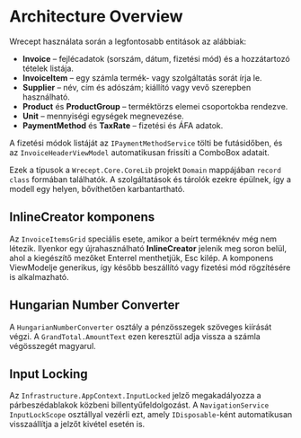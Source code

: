 # Architecture Overview

Wrecept használata során a legfontosabb entitások az alábbiak:

- **Invoice** – fejlécadatok (sorszám, dátum, fizetési mód) és a hozzátartozó tételek listája.
- **InvoiceItem** – egy számla termék- vagy szolgáltatás sorát írja le.
- **Supplier** – név, cím és adószám; kiállító vagy vevő szerepben használható.
- **Product** és **ProductGroup** – terméktörzs elemei csoportokba rendezve.
- **Unit** – mennyiségi egységek megnevezése.
- **PaymentMethod** és **TaxRate** – fizetési és ÁFA adatok.

A fizetési módok listáját az `IPaymentMethodService` tölti be futásidőben, és az
`InvoiceHeaderViewModel` automatikusan frissíti a ComboBox adatait.

Ezek a típusok a `Wrecept.Core.CoreLib` projekt `Domain` mappájában
`record class` formában találhatók. A szolgáltatások és tárolók ezekre
épülnek, így a modell egy helyen, bővíthetően karbantartható.

## InlineCreator komponens
Az `InvoiceItemsGrid` speciális esete, amikor a beírt terméknév még nem létezik.
Ilyenkor egy újrahasználható **InlineCreator** jelenik meg soron belül, ahol a
kiegészítő mezőket Enterrel menthetjük, Esc kilép. A komponens ViewModelje
generikus, így később beszállító vagy fizetési mód rögzítésére is alkalmazható.

## Hungarian Number Converter
A `HungarianNumberConverter` osztály a pénzösszegek szöveges kiírását végzi. A `GrandTotal.AmountText` ezen keresztül adja vissza a számla végösszegét magyarul.

## Input Locking
Az `Infrastructure.AppContext.InputLocked` jelző megakadályozza a párbeszédablakok közbeni billentyűfeldolgozást. A `NavigationService` `InputLockScope` osztállyal vezérli ezt, amely `IDisposable`-ként automatikusan visszaállítja a jelzőt kivétel esetén is.
